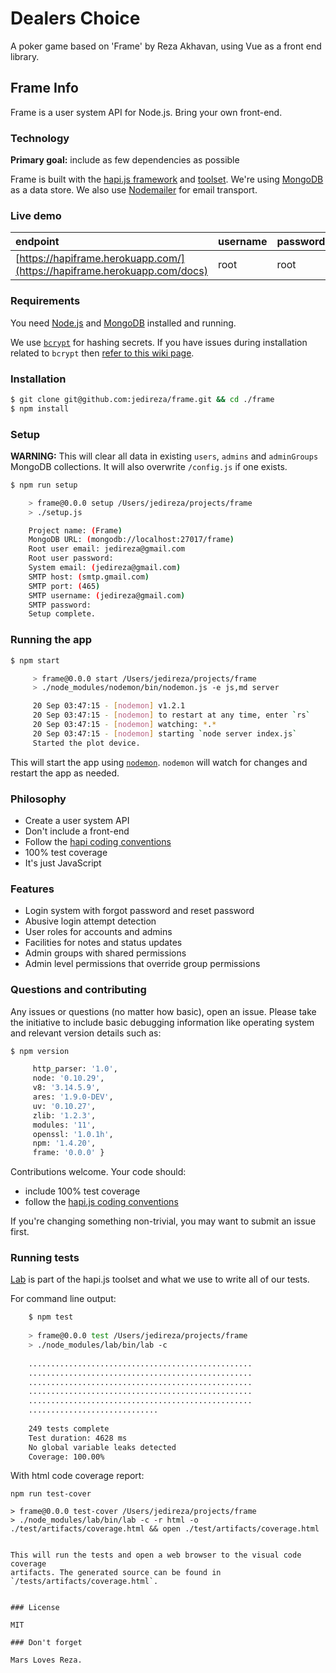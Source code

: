 # Dealers Choice

A poker game based on 'Frame' by Reza Akhavan, using Vue as a front end library.

## Frame Info

Frame is a user system API for Node.js. Bring your own front-end.

### Technology

__Primary goal:__ include as few dependencies as possible

Frame is built with the [hapi.js framework](https://github.com/hapijs/hapi) and
[toolset](https://github.com/hapijs). We're using
[MongoDB](https://github.com/mongodb/node-mongodb-native/) as a data store. We
also use [Nodemailer](https://github.com/andris9/Nodemailer) for email
transport.


### Live demo

| endpoint                                                                 | username | password |
|:------------------------------------------------------------------------ |:-------- |:-------- |
| [https://hapiframe.herokuapp.com/](https://hapiframe.herokuapp.com/docs) | root     | root     |


### Requirements

You need [Node.js](http://nodejs.org/download/) and
[MongoDB](http://www.mongodb.org/downloads) installed and running.

We use [`bcrypt`](https://github.com/ncb000gt/node.bcrypt.js) for hashing
secrets. If you have issues during installation related to `bcrypt` then [refer
to this wiki
page](https://github.com/jedireza/frame/wiki/bcrypt-Installation-Trouble).


### Installation

```bash
$ git clone git@github.com:jedireza/frame.git && cd ./frame
$ npm install
```


### Setup

__WARNING:__ This will clear all data in existing `users`, `admins` and
`adminGroups` MongoDB collections. It will also overwrite `/config.js` if one
exists.

```bash
$ npm run setup

	> frame@0.0.0 setup /Users/jedireza/projects/frame
	> ./setup.js

	Project name: (Frame)
	MongoDB URL: (mongodb://localhost:27017/frame)
	Root user email: jedireza@gmail.com
	Root user password:
	System email: (jedireza@gmail.com)
	SMTP host: (smtp.gmail.com)
	SMTP port: (465)
	SMTP username: (jedireza@gmail.com)
	SMTP password:
	Setup complete.
```


### Running the app

```bash
$ npm start

	 > frame@0.0.0 start /Users/jedireza/projects/frame
	 > ./node_modules/nodemon/bin/nodemon.js -e js,md server

	 20 Sep 03:47:15 - [nodemon] v1.2.1
	 20 Sep 03:47:15 - [nodemon] to restart at any time, enter `rs`
	 20 Sep 03:47:15 - [nodemon] watching: *.*
	 20 Sep 03:47:15 - [nodemon] starting `node server index.js`
	 Started the plot device.
```

This will start the app using [`nodemon`](https://github.com/remy/nodemon).
`nodemon` will watch for changes and restart the app as needed.


### Philosophy

 - Create a user system API
 - Don't include a front-end
 - Follow the [hapi coding conventions](http://hapijs.com/styleguide)
 - 100% test coverage
 - It's just JavaScript


### Features

 - Login system with forgot password and reset password
 - Abusive login attempt detection
 - User roles for accounts and admins
 - Facilities for notes and status updates
 - Admin groups with shared permissions
 - Admin level permissions that override group permissions


### Questions and contributing

Any issues or questions (no matter how basic), open an issue. Please take the
initiative to include basic debugging information like operating system
and relevant version details such as:

```bash
$ npm version

	 http_parser: '1.0',
	 node: '0.10.29',
	 v8: '3.14.5.9',
	 ares: '1.9.0-DEV',
	 uv: '0.10.27',
	 zlib: '1.2.3',
	 modules: '11',
	 openssl: '1.0.1h',
	 npm: '1.4.20',
	 frame: '0.0.0' }
```

Contributions welcome. Your code should:

 - include 100% test coverage
 - follow the [hapi.js coding conventions](http://hapijs.com/styleguide)

If you're changing something non-trivial, you may want to submit an issue
first.


### Running tests

[Lab](https://github.com/hapijs/lab) is part of the hapi.js toolset and what we
use to write all of our tests.

For command line output:

```bash
	$ npm test
	
	> frame@0.0.0 test /Users/jedireza/projects/frame
	> ./node_modules/lab/bin/lab -c
	
	..................................................
	..................................................
	..................................................
	..................................................
	..................................................
	.............................
	
	249 tests complete
	Test duration: 4628 ms
	No global variable leaks detected
	Coverage: 100.00%
```

With html code coverage report:

	npm run test-cover
	
	> frame@0.0.0 test-cover /Users/jedireza/projects/frame
	> ./node_modules/lab/bin/lab -c -r html -o ./test/artifacts/coverage.html && open ./test/artifacts/coverage.html
```

This will run the tests and open a web browser to the visual code coverage
artifacts. The generated source can be found in `/tests/artifacts/coverage.html`.


### License

MIT

### Don't forget

Mars Loves Reza.
